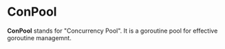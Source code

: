 # ConPool

**ConPool** stands for "Concurrency Pool". It is a goroutine pool for effective goroutine managemnt.